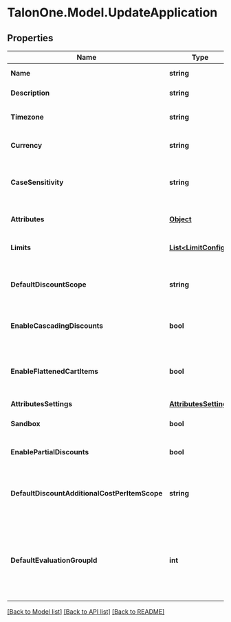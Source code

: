 # TalonOne.Model.UpdateApplication
## Properties

Name | Type | Description | Notes
------------ | ------------- | ------------- | -------------
**Name** | **string** | The name of this application. | 
**Description** | **string** | A longer description of the application. | [optional] 
**Timezone** | **string** | A string containing an IANA timezone descriptor. | 
**Currency** | **string** | The default currency for new customer sessions. | 
**CaseSensitivity** | **string** | The case sensitivity behavior to check coupon codes in the campaigns of this Application. | [optional] 
**Attributes** | [**Object**](.md) | Arbitrary properties associated with this campaign. | [optional] 
**Limits** | [**List&lt;LimitConfig&gt;**](LimitConfig.md) | Default limits for campaigns created in this application. | [optional] 
**DefaultDiscountScope** | **string** | The default scope to apply &#x60;setDiscount&#x60; effects on if no scope was provided with the effect.  | [optional] 
**EnableCascadingDiscounts** | **bool** | Indicates if discounts should cascade for this Application. | [optional] 
**EnableFlattenedCartItems** | **bool** | Indicates if cart items of quantity larger than one should be separated into different items of quantity one.  | [optional] 
**AttributesSettings** | [**AttributesSettings**](AttributesSettings.md) |  | [optional] 
**Sandbox** | **bool** | Indicates if this is a live or sandbox Application. | [optional] 
**EnablePartialDiscounts** | **bool** | Indicates if this Application supports partial discounts. | [optional] 
**DefaultDiscountAdditionalCostPerItemScope** | **string** | The default scope to apply &#x60;setDiscountPerItem&#x60; effects on if no scope was provided with the effect.  | [optional] 
**DefaultEvaluationGroupId** | **int** | The ID of the default campaign evaluation group to which new campaigns will be added unless a different group is selected when creating the campaign. | [optional] 

[[Back to Model list]](../README.md#documentation-for-models) [[Back to API list]](../README.md#documentation-for-api-endpoints) [[Back to README]](../README.md)

